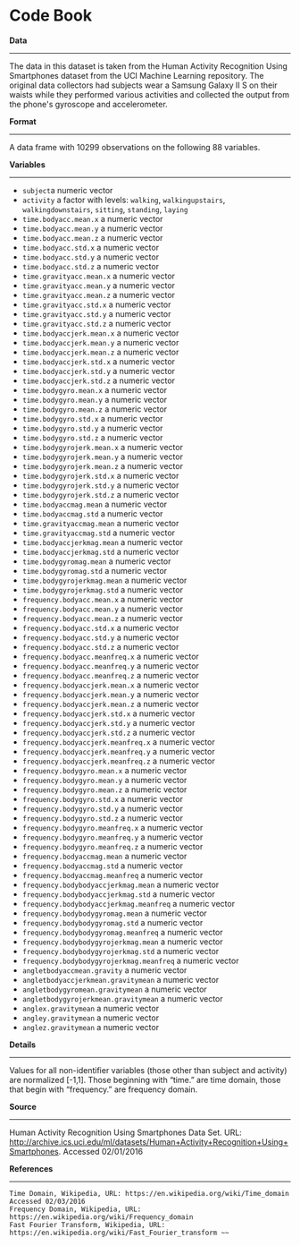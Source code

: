 Code Book
==========

<b>Data</b>
____
 The data in this dataset is taken from the Human Activity Recognition Using Smartphones dataset from the UCI Machine Learning repository.  The original data collectors had subjects wear a Samsung Galaxy II S on their waists while they performed various activities and collected the output from the phone's gyroscope and accelerometer.
  
    
<b>Format</b>
_______
  A data frame with 10299 observations on the following 88 variables.
  
    
<b>Variables</b>
_________
* `subject`a numeric vector    
* `activity` a factor with levels: `walking`, `walkingupstairs`, `walkingdownstairs`, `sitting`, `standing`, `laying`  
* `time.bodyacc.mean.x` a numeric vector    
* `time.bodyacc.mean.y` a numeric vector    
* `time.bodyacc.mean.z` a numeric vector    
* `time.bodyacc.std.x` a numeric vector    
* `time.bodyacc.std.y` a numeric vector    
* `time.bodyacc.std.z` a numeric vector    
* `time.gravityacc.mean.x` a numeric vector    
* `time.gravityacc.mean.y` a numeric vector    
* `time.gravityacc.mean.z` a numeric vector    
* `time.gravityacc.std.x` a numeric vector    
* `time.gravityacc.std.y` a numeric vector    
* `time.gravityacc.std.z` a numeric vector    
* `time.bodyaccjerk.mean.x` a numeric vector    
* `time.bodyaccjerk.mean.y` a numeric vector    
* `time.bodyaccjerk.mean.z` a numeric vector    
* `time.bodyaccjerk.std.x` a numeric vector    
* `time.bodyaccjerk.std.y` a numeric vector    
* `time.bodyaccjerk.std.z` a numeric vector    
* `time.bodygyro.mean.x` a numeric vector    
* `time.bodygyro.mean.y` a numeric vector    
* `time.bodygyro.mean.z` a numeric vector    
* `time.bodygyro.std.x` a numeric vector    
* `time.bodygyro.std.y` a numeric vector    
* `time.bodygyro.std.z` a numeric vector    
* `time.bodygyrojerk.mean.x` a numeric vector    
* `time.bodygyrojerk.mean.y` a numeric vector    
* `time.bodygyrojerk.mean.z` a numeric vector    
* `time.bodygyrojerk.std.x` a numeric vector    
* `time.bodygyrojerk.std.y` a numeric vector    
* `time.bodygyrojerk.std.z` a numeric vector    
* `time.bodyaccmag.mean` a numeric vector    
* `time.bodyaccmag.std` a numeric vector    
* `time.gravityaccmag.mean` a numeric vector    
* `time.gravityaccmag.std` a numeric vector    
* `time.bodyaccjerkmag.mean` a numeric vector    
* `time.bodyaccjerkmag.std` a numeric vector    
* `time.bodygyromag.mean` a numeric vector    
* `time.bodygyromag.std` a numeric vector    
* `time.bodygyrojerkmag.mean` a numeric vector    
* `time.bodygyrojerkmag.std` a numeric vector    
* `frequency.bodyacc.mean.x` a numeric vector    
* `frequency.bodyacc.mean.y` a numeric vector    
* `frequency.bodyacc.mean.z` a numeric vector    
* `frequency.bodyacc.std.x` a numeric vector     
* `frequency.bodyacc.std.y` a numeric vector    
* `frequency.bodyacc.std.z` a numeric vector    
* `frequency.bodyacc.meanfreq.x` a numeric vector    
* `frequency.bodyacc.meanfreq.y` a numeric vector    
* `frequency.bodyacc.meanfreq.z` a numeric vector    
* `frequency.bodyaccjerk.mean.x` a numeric vector    
* `frequency.bodyaccjerk.mean.y` a numeric vector    
* `frequency.bodyaccjerk.mean.z` a numeric vector    
* `frequency.bodyaccjerk.std.x` a numeric vector    
* `frequency.bodyaccjerk.std.y` a numeric vector    
* `frequency.bodyaccjerk.std.z` a numeric vector    
* `frequency.bodyaccjerk.meanfreq.x` a numeric vector    
* `frequency.bodyaccjerk.meanfreq.y` a numeric vector    
* `frequency.bodyaccjerk.meanfreq.z` a numeric vector    
* `frequency.bodygyro.mean.x` a numeric vector    
* `frequency.bodygyro.mean.y` a numeric vector    
* `frequency.bodygyro.mean.z` a numeric vector    
* `frequency.bodygyro.std.x` a numeric vector    
* `frequency.bodygyro.std.y` a numeric vector    
* `frequency.bodygyro.std.z` a numeric vector    
* `frequency.bodygyro.meanfreq.x` a numeric vector    
* `frequency.bodygyro.meanfreq.y` a numeric vector    
* `frequency.bodygyro.meanfreq.z` a numeric vector    
* `frequency.bodyaccmag.mean` a numeric vector    
* `frequency.bodyaccmag.std` a numeric vector    
* `frequency.bodyaccmag.meanfreq` a numeric vector    
* `frequency.bodybodyaccjerkmag.mean` a numeric vector    
* `frequency.bodybodyaccjerkmag.std` a numeric vector    
* `frequency.bodybodyaccjerkmag.meanfreq` a numeric vector    
* `frequency.bodybodygyromag.mean` a numeric vector    
* `frequency.bodybodygyromag.std` a numeric vector    
* `frequency.bodybodygyromag.meanfreq` a numeric vector    
* `frequency.bodybodygyrojerkmag.mean` a numeric vector    
* `frequency.bodybodygyrojerkmag.std` a numeric vector    
* `frequency.bodybodygyrojerkmag.meanfreq` a numeric vector    
* `angletbodyaccmean.gravity` a numeric vector    
* `angletbodyaccjerkmean.gravitymean` a numeric vector    
* `angletbodygyromean.gravitymean` a numeric vector    
* `angletbodygyrojerkmean.gravitymean` a numeric vector    
* `anglex.gravitymean` a numeric vector    
* `angley.gravitymean` a numeric vector    
* `anglez.gravitymean` a numeric vector      
 
<b>Details</b>
________
Values for all non-identifier variables (those other than subject and activity) are normalized [-1,1].  Those beginning with “time.” are time domain, those that begin with “frequency.” are frequency domain.

<b>Source</b>
______
Human Activity Recognition Using Smartphones Data Set. URL: http://archive.ics.uci.edu/ml/datasets/Human+Activity+Recognition+Using+Smartphones. Accessed 02/01/2016

<b>References</b>
__________
    Time Domain, Wikipedia, URL: https://en.wikipedia.org/wiki/Time_domain Accessed 02/03/2016
	Frequency Domain, Wikipedia, URL: https://en.wikipedia.org/wiki/Frequency_domain
	Fast Fourier Transform, Wikipedia, URL: https://en.wikipedia.org/wiki/Fast_Fourier_transform ~~
